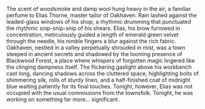 The scent of woodsmoke and damp wool hung heavy in the air, a familiar perfume to Elias Thorne, master tailor of Oakhaven.  Rain lashed against the leaded-glass windows of his shop, a rhythmic drumming that punctuated the rhythmic snip-snip-snip of his shears.  Elias, his brow furrowed in concentration, meticulously guided a length of emerald green velvet through the needle, his nimble fingers a blur against the rich fabric.  Oakhaven, nestled in a valley perpetually shrouded in mist, was a town steeped in ancient secrets and shadowed by the looming presence of Blackwood Forest, a place where whispers of forgotten magic lingered like the clinging dampness itself.  The flickering gaslight above his workbench cast long, dancing shadows across the cluttered space, highlighting bolts of shimmering silk, rolls of sturdy linen, and a half-finished coat of midnight blue waiting patiently for its final touches.  Tonight, however, Elias was not occupied with the usual commissions from the townsfolk.  Tonight, he was working on something far more… significant.
